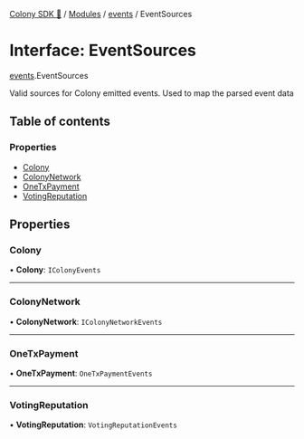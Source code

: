 [Colony SDK 🚀](../README.md) / [Modules](../modules.md) / [events](../modules/events.md) / EventSources

# Interface: EventSources

[events](../modules/events.md).EventSources

Valid sources for Colony emitted events. Used to map the parsed event data

## Table of contents

### Properties

- [Colony](events.EventSources.md#colony)
- [ColonyNetwork](events.EventSources.md#colonynetwork)
- [OneTxPayment](events.EventSources.md#onetxpayment)
- [VotingReputation](events.EventSources.md#votingreputation)

## Properties

### Colony

• **Colony**: `IColonyEvents`

___

### ColonyNetwork

• **ColonyNetwork**: `IColonyNetworkEvents`

___

### OneTxPayment

• **OneTxPayment**: `OneTxPaymentEvents`

___

### VotingReputation

• **VotingReputation**: `VotingReputationEvents`
